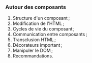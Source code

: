 ### Autour des composants

1. Structure d'un composant ;
2. Modification de l'HTML ;
3. Cycles de vie du composant ;
4. Communication entre composants ;
5. Transclusion HTML ;
6. Décorateurs important ;
7. Manipuler le DOM ;
8. Recommandations.
